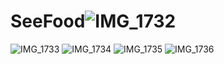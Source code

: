 # SeeFood![IMG_1732](https://user-images.githubusercontent.com/82165943/211512374-17a2c16c-dbb3-41b4-9f84-0b997057851d.PNG)
![IMG_1733](https://user-images.githubusercontent.com/82165943/211512380-bbc528da-6cd5-4772-8d2f-1ce2a2483641.PNG)
![IMG_1734](https://user-images.githubusercontent.com/82165943/211512381-eec93b62-6383-43de-adf3-c49a45734464.PNG)
![IMG_1735](https://user-images.githubusercontent.com/82165943/211512385-ab9e5606-94c6-474f-9445-b6e505f3f800.PNG)
![IMG_1736](https://user-images.githubusercontent.com/82165943/211512389-30ae0a91-6da5-4461-b658-8a7b206b8332.PNG)
